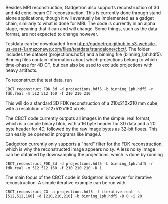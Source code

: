 Besides MRI reconstruction, Gadgetron also supports reconstruction of 3d and 4d cone-beam CT reconstruction. This is currently done through stand alone applications, though it will eventually be implemented as a gadget chain, similarly to what is done for MRI.
The code is currently in an alpha stage, meaning that it can and will change. Some things, such as the data format, are not expected to change however.

Testdata can be downloaded from <http://gadgetron.github.io.s3-website-us-east-1.amazonaws.com/files/testdata/standalone/cbct/>. The folder includes the dataset (projections.hdf5) and a binning file (binning_1ph.hdf5).
Binning files contain information about which projections belong to which time-phase for 4D CT, but can also be used to exclude projections with heavy artifacts. 


To reconstruct the test data, run

    CBCT_reconstruct_FDK_3d -d projections.hdf5 -b binning_1ph.hdf5 -r fdk.real -m 512 512 160 -f 210 210 210

This will do a standard 3D FDK reconstruction of a 210x210x210 mm cube, with a resolution of 512x512x160 pixels.

The CBCT code currently outputs all images in the simple .real format, which is a simple binary blob, with a 16 byte header for 3D data and a 20 byte header for 4D, followed by the raw image bytes as 32-bit floats. This can easily be opened in programs like imageJ.

Gadgetron currently only supports a "hard" filter for the FDK reconstruction, which is why the reconstructed image appears noisy. A less noisy image can be obtained by downsampling the projections, which is done by running

    CBCT_reconstruct_FDK_3d -d projections.hdf5 -b binning_1ph.hdf5 -r fdk.real -m 512 512 160 -f 210 210 210 -D 1

The main focus of the CBCT code in Gadgetron is however for iterative reconstruction. A simple iterative example can be run with 

    CBCT_reconstruct_CG -a projections.hdf5 -f iterative.real -s [512,512,160] -d [210,210,210] -b binning_1ph.hdf5 -D 0 -i 20

